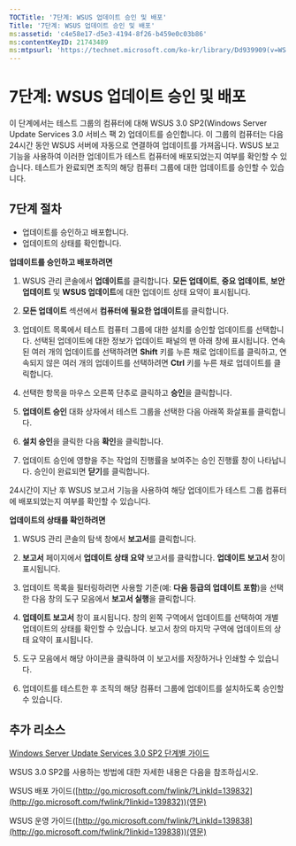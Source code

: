 ```yaml
---
TOCTitle: '7단계: WSUS 업데이트 승인 및 배포'
Title: '7단계: WSUS 업데이트 승인 및 배포'
ms:assetid: 'c4e58e17-d5e3-4194-8f26-b459e0c03b86'
ms:contentKeyID: 21743489
ms:mtpsurl: 'https://technet.microsoft.com/ko-kr/library/Dd939909(v=WS.10)'
---
```


7단계: WSUS 업데이트 승인 및 배포
=================================

이 단계에서는 테스트 그룹의 컴퓨터에 대해 WSUS 3.0 SP2(Windows Server Update Services 3.0 서비스 팩 2) 업데이트를 승인합니다. 이 그룹의 컴퓨터는 다음 24시간 동안 WSUS 서버에 자동으로 연결하여 업데이트를 가져옵니다. WSUS 보고 기능을 사용하여 이러한 업데이트가 테스트 컴퓨터에 배포되었는지 여부를 확인할 수 있습니다. 테스트가 완료되면 조직의 해당 컴퓨터 그룹에 대한 업데이트를 승인할 수 있습니다.

7단계 절차
----------

-   업데이트를 승인하고 배포합니다.
-   업데이트의 상태를 확인합니다.

**업데이트를 승인하고 배포하려면**
1.  WSUS 관리 콘솔에서 **업데이트**를 클릭합니다. **모든 업데이트**, **중요 업데이트**, **보안 업데이트** 및 **WSUS 업데이트**에 대한 업데이트 상태 요약이 표시됩니다.

2.  **모든 업데이트** 섹션에서 **컴퓨터에 필요한 업데이트**를 클릭합니다.

3.  업데이트 목록에서 테스트 컴퓨터 그룹에 대한 설치를 승인할 업데이트를 선택합니다. 선택된 업데이트에 대한 정보가 업데이트 패널의 맨 아래 창에 표시됩니다. 연속된 여러 개의 업데이트를 선택하려면 **Shift** 키를 누른 채로 업데이트를 클릭하고, 연속되지 않은 여러 개의 업데이트를 선택하려면 **Ctrl** 키를 누른 채로 업데이트를 클릭합니다.

4.  선택한 항목을 마우스 오른쪽 단추로 클릭하고 **승인**을 클릭합니다.

5.  **업데이트 승인** 대화 상자에서 테스트 그룹을 선택한 다음 아래쪽 화살표를 클릭합니다.

6.  **설치 승인**을 클릭한 다음 **확인**을 클릭합니다.

7.  업데이트 승인에 영향을 주는 작업의 진행률을 보여주는 승인 진행률 창이 나타납니다. 승인이 완료되면 **닫기**를 클릭합니다.

24시간이 지난 후 WSUS 보고서 기능을 사용하여 해당 업데이트가 테스트 그룹 컴퓨터에 배포되었는지 여부를 확인할 수 있습니다.

**업데이트의 상태를 확인하려면**
1.  WSUS 관리 콘솔의 탐색 창에서 **보고서**를 클릭합니다.

2.  **보고서** 페이지에서 **업데이트 상태 요약** 보고서를 클릭합니다. **업데이트 보고서** 창이 표시됩니다.

3.  업데이트 목록을 필터링하려면 사용할 기준(예: **다음 등급의 업데이트 포함**)을 선택한 다음 창의 도구 모음에서 **보고서 실행**을 클릭합니다.

4.  **업데이트 보고서** 창이 표시됩니다. 창의 왼쪽 구역에서 업데이트를 선택하여 개별 업데이트의 상태를 확인할 수 있습니다. 보고서 창의 마지막 구역에 업데이트의 상태 요약이 표시됩니다.

5.  도구 모음에서 해당 아이콘을 클릭하여 이 보고서를 저장하거나 인쇄할 수 있습니다.

6.  업데이트를 테스트한 후 조직의 해당 컴퓨터 그룹에 업데이트를 설치하도록 승인할 수 있습니다.

추가 리소스
-----------

[Windows Server Update Services 3.0 SP2 단계별 가이드](https://technet.microsoft.com/4b504edc-93b3-45b0-a7e8-d0107f1a4442)

WSUS 3.0 SP2를 사용하는 방법에 대한 자세한 내용은 다음을 참조하십시오.

WSUS 배포 가이드([http://go.microsoft.com/fwlink/?LinkId=139832](http://go.microsoft.com/fwlink/?linkid=139832))(영문)

WSUS 운영 가이드([http://go.microsoft.com/fwlink/?LinkId=139838](http://go.microsoft.com/fwlink/?linkid=139838))(영문)
